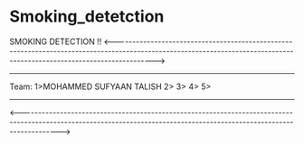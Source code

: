 # Smoking_detetction
SMOKING DETECTION !!
<----------------------------------------------------------------------------------------------------------------------------------------------------------------------->
*************************************************************************************************************************************************************************
Team:
1>MOHAMMED SUFYAAN TALISH
2>
3>
4>
5>
*************************************************************************************************************************************************************************
<----------------------------------------------------------------------------------------------------------------------------------------------------------------------->
